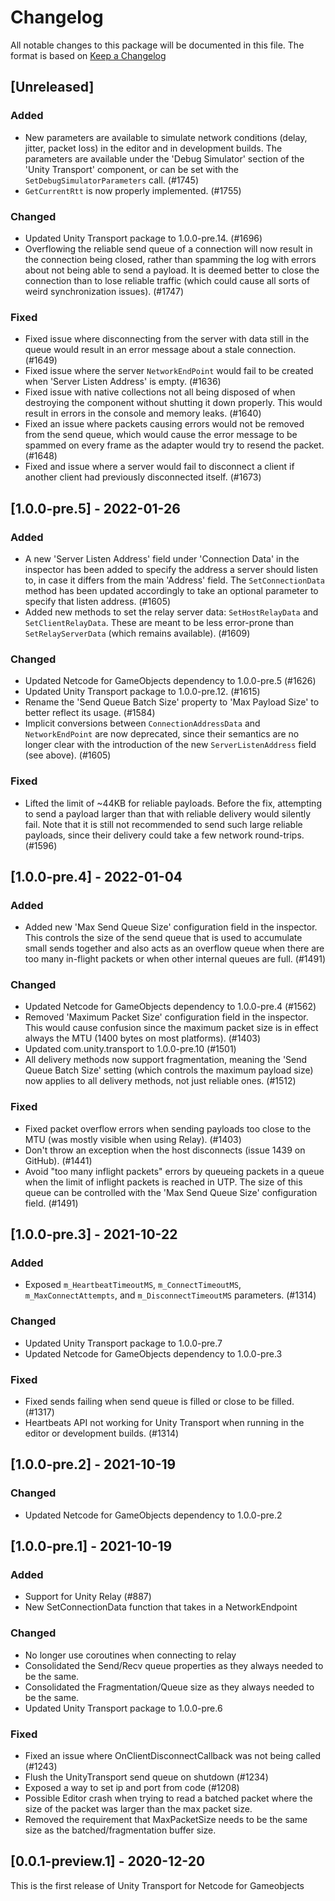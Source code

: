 # Changelog

All notable changes to this package will be documented in this file. The format is based on [Keep a Changelog](http://keepachangelog.com/en/1.0.0/)

## [Unreleased]

### Added

- New parameters are available to simulate network conditions (delay, jitter, packet loss) in the editor and in development builds. The parameters are available under the 'Debug Simulator' section of the 'Unity Transport' component, or can be set with the `SetDebugSimulatorParameters` call. (#1745)
- `GetCurrentRtt` is now properly implemented. (#1755)

### Changed

- Updated Unity Transport package to 1.0.0-pre.14. (#1696)
- Overflowing the reliable send queue of a connection will now result in the connection being closed, rather than spamming the log with errors about not being able to send a payload. It is deemed better to close the connection than to lose reliable traffic (which could cause all sorts of weird synchronization issues). (#1747)

### Fixed

- Fixed issue where disconnecting from the server with data still in the queue would result in an error message about a stale connection. (#1649)
- Fixed issue where the server `NetworkEndPoint` would fail to be created when 'Server Listen Address' is empty. (#1636)
- Fixed issue with native collections not all being disposed of when destroying the component without shutting it down properly. This would result in errors in the console and memory leaks. (#1640)
- Fixed an issue where packets causing errors would not be removed from the send queue, which would cause the error message to be spammed on every frame as the adapter would try to resend the packet. (#1648)
- Fixed and issue where a server would fail to disconnect a client if another client had previously disconnected itself. (#1673)

## [1.0.0-pre.5] - 2022-01-26

### Added

- A new 'Server Listen Address' field under 'Connection Data' in the inspector has been added to specify the address a server should listen to, in case it differs from the main 'Address' field. The `SetConnectionData` method has been updated accordingly to take an optional parameter to specify that listen address. (#1605)
- Added new methods to set the relay server data: `SetHostRelayData` and `SetClientRelayData`. These are meant to be less error-prone than `SetRelayServerData` (which remains available). (#1609)

### Changed

- Updated Netcode for GameObjects dependency to 1.0.0-pre.5 (#1626)
- Updated Unity Transport package to 1.0.0-pre.12. (#1615)
- Rename the 'Send Queue Batch Size' property to 'Max Payload Size' to better reflect its usage. (#1584)
- Implicit conversions between `ConnectionAddressData` and `NetworkEndPoint` are now deprecated, since their semantics are no longer clear with the introduction of the new `ServerListenAddress` field (see above). (#1605)

### Fixed

- Lifted the limit of ~44KB for reliable payloads. Before the fix, attempting to send a payload larger than that with reliable delivery would silently fail. Note that it is still not recommended to send such large reliable payloads, since their delivery could take a few network round-trips. (#1596)

## [1.0.0-pre.4] - 2022-01-04

### Added

- Added new 'Max Send Queue Size' configuration field in the inspector. This controls the size of the send queue that is used to accumulate small sends together and also acts as an overflow queue when there are too many in-flight packets or when other internal queues are full. (#1491)

### Changed

- Updated Netcode for GameObjects dependency to 1.0.0-pre.4 (#1562)
- Removed 'Maximum Packet Size' configuration field in the inspector. This would cause confusion since the maximum packet size is in effect always the MTU (1400 bytes on most platforms). (#1403)
- Updated com.unity.transport to 1.0.0-pre.10 (#1501)
- All delivery methods now support fragmentation, meaning the 'Send Queue Batch Size' setting (which controls the maximum payload size) now applies to all delivery methods, not just reliable ones. (#1512)

### Fixed

- Fixed packet overflow errors when sending payloads too close to the MTU (was mostly visible when using Relay). (#1403)
- Don't throw an exception when the host disconnects (issue 1439 on GitHub). (#1441)
- Avoid "too many inflight packets" errors by queueing packets in a queue when the limit of inflight packets is reached in UTP. The size of this queue can be controlled with the 'Max Send Queue Size' configuration field. (#1491)

## [1.0.0-pre.3] - 2021-10-22

### Added 

- Exposed `m_HeartbeatTimeoutMS`, `m_ConnectTimeoutMS`, `m_MaxConnectAttempts`, and `m_DisconnectTimeoutMS` parameters. (#1314)

### Changed

- Updated Unity Transport package to 1.0.0-pre.7
- Updated Netcode for GameObjects dependency to 1.0.0-pre.3

### Fixed

- Fixed sends failing when send queue is filled or close to be filled. (#1317)
- Heartbeats API not working for Unity Transport when running in the editor or development builds. (#1314)

## [1.0.0-pre.2] - 2021-10-19

### Changed

- Updated Netcode for GameObjects dependency to 1.0.0-pre.2

## [1.0.0-pre.1] - 2021-10-19

### Added

- Support for Unity Relay (#887)
- New SetConnectionData function that takes in a NetworkEndpoint

### Changed 

- No longer use coroutines when connecting to relay
- Consolidated the Send/Recv queue properties as they always needed to be the same.
- Consolidated the Fragmentation/Queue size as they always needed to be the same.
- Updated Unity Transport package to 1.0.0-pre.6

### Fixed

- Fixed an issue where OnClientDisconnectCallback was not being called (#1243)
- Flush the UnityTransport send queue on shutdown (#1234)
- Exposed a way to set ip and port from code (#1208)
- Possible Editor crash when trying to read a batched packet where the size of the packet was larger than the max packet size.
- Removed the requirement that MaxPacketSize needs to be the same size as the batched/fragmentation buffer size.

## [0.0.1-preview.1] - 2020-12-20
This is the first release of Unity Transport for Netcode for Gameobjects
